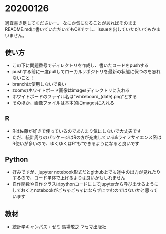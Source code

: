 # 20200126
適宜書き足してくださいー。
なにか気になることがあればそのままREADME.mdに書いていただいてもOKですし、issueを出していただいてもかまいません。

## 使い方
- この下に問題番号でディレクトリを作成し、書いたコードをpushする
- pushする前に一度pullしてローカルリポジトリを最新の状態に保つのを忘れないこと！
- branchは使用しないで良い
- zoomのホワイトボード画像はimagesディレクトリに入れる
- ホワイトボードのファイル名は"whiteboard_(date).png"とする
- そのほか、画像ファイルは基本的にimagesに入れる

## R
- Rは佐藤が好きで使っているのであんまり気にしないで大丈夫です
- ただ、統計周りのパッケージはRの方が充実している&ライフサイエンス系はR使いが多いので、ゆくゆくはR"も"できるようになると良いです

## Python
- 好みですが、jupyter notebook形式だとgithub上でも途中の出力が見れたりするので、コード単体で上げるよりは良いかもしれません
- 自作関数や自作クラスはpythonコードにしてjupyterから呼び出せるようにしておくとnotebookがごちゃごちゃにならずにすむのではないかと思っています

## 教材
- 統計学キャンパス・ゼミ 馬場敬之 マセマ出版社
